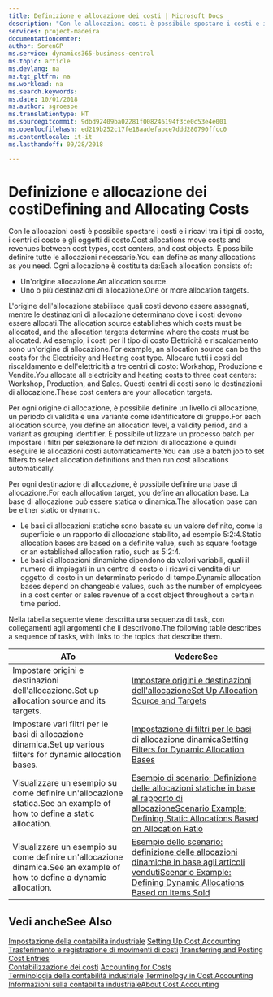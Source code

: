 ```yaml
---
title: Definizione e allocazione dei costi | Microsoft Docs
description: "Con le allocazioni costi è possibile spostare i costi e i ricavi tra i tipi di costo, i centri di costo e gli oggetti di costo. È possibile definire tutte le allocazioni necessarie."
services: project-madeira
documentationcenter: 
author: SorenGP
ms.service: dynamics365-business-central
ms.topic: article
ms.devlang: na
ms.tgt_pltfrm: na
ms.workload: na
ms.search.keywords: 
ms.date: 10/01/2018
ms.author: sgroespe
ms.translationtype: HT
ms.sourcegitcommit: 9dbd92409ba02281f008246194f3ce0c53e4e001
ms.openlocfilehash: ed219b252c17fe18aadefabce7ddd280790ffcc0
ms.contentlocale: it-it
ms.lasthandoff: 09/28/2018

---
```

# <a name="defining-and-allocating-costs"></a><span data-ttu-id="ea8fe-104">Definizione e allocazione dei costi</span><span class="sxs-lookup"><span data-stu-id="ea8fe-104">Defining and Allocating Costs</span></span>
<span data-ttu-id="ea8fe-105">Con le allocazioni costi è possibile spostare i costi e i ricavi tra i tipi di costo, i centri di costo e gli oggetti di costo.</span><span class="sxs-lookup"><span data-stu-id="ea8fe-105">Cost allocations move costs and revenues between cost types, cost centers, and cost objects.</span></span> <span data-ttu-id="ea8fe-106">È possibile definire tutte le allocazioni necessarie.</span><span class="sxs-lookup"><span data-stu-id="ea8fe-106">You can define as many allocations as you need.</span></span> <span data-ttu-id="ea8fe-107">Ogni allocazione è costituita da:</span><span class="sxs-lookup"><span data-stu-id="ea8fe-107">Each allocation consists of:</span></span>  

-   <span data-ttu-id="ea8fe-108">Un'origine allocazione.</span><span class="sxs-lookup"><span data-stu-id="ea8fe-108">An allocation source.</span></span>  
-   <span data-ttu-id="ea8fe-109">Uno o più destinazioni di allocazione.</span><span class="sxs-lookup"><span data-stu-id="ea8fe-109">One or more allocation targets.</span></span>  

<span data-ttu-id="ea8fe-110">L'origine dell'allocazione stabilisce quali costi devono essere assegnati, mentre le destinazioni di allocazione determinano dove i costi devono essere allocati.</span><span class="sxs-lookup"><span data-stu-id="ea8fe-110">The allocation source establishes which costs must be allocated, and the allocation targets determine where the costs must be allocated.</span></span> <span data-ttu-id="ea8fe-111">Ad esempio, i costi per il tipo di costo Elettricità e riscaldamento sono un'origine di allocazione.</span><span class="sxs-lookup"><span data-stu-id="ea8fe-111">For example, an allocation source can be the costs for the Electricity and Heating cost type.</span></span> <span data-ttu-id="ea8fe-112">Allocare tutti i costi del riscaldamento e dell'elettricità a tre centri di costo: Workshop, Produzione e Vendite.</span><span class="sxs-lookup"><span data-stu-id="ea8fe-112">You allocate all electricity and heating costs to three cost centers: Workshop, Production, and Sales.</span></span> <span data-ttu-id="ea8fe-113">Questi centri di costi sono le destinazioni di allocazione.</span><span class="sxs-lookup"><span data-stu-id="ea8fe-113">These cost centers are your allocation targets.</span></span>  

<span data-ttu-id="ea8fe-114">Per ogni origine di allocazione, è possibile definire un livello di allocazione, un periodo di validità e una variante come identificatore di gruppo.</span><span class="sxs-lookup"><span data-stu-id="ea8fe-114">For each allocation source, you define an allocation level, a validity period, and a variant as grouping identifier.</span></span> <span data-ttu-id="ea8fe-115">È possibile utilizzare un processo batch per impostare i filtri per selezionare le definizioni di allocazione e quindi eseguire le allocazioni costi automaticamente.</span><span class="sxs-lookup"><span data-stu-id="ea8fe-115">You can use a batch job to set filters to select allocation definitions and then run cost allocations automatically.</span></span>  

<span data-ttu-id="ea8fe-116">Per ogni destinazione di allocazione, è possibile definire una base di allocazione.</span><span class="sxs-lookup"><span data-stu-id="ea8fe-116">For each allocation target, you define an allocation base.</span></span> <span data-ttu-id="ea8fe-117">La base di allocazione può essere statica o dinamica.</span><span class="sxs-lookup"><span data-stu-id="ea8fe-117">The allocation base can be either static or dynamic.</span></span>  

-   <span data-ttu-id="ea8fe-118">Le basi di allocazioni statiche sono basate su un valore definito, come la superficie o un rapporto di allocazione stabilito, ad esempio 5:2:4.</span><span class="sxs-lookup"><span data-stu-id="ea8fe-118">Static allocation bases are based on a definite value, such as square footage or an established allocation ratio, such as 5:2:4.</span></span>  
-   <span data-ttu-id="ea8fe-119">Le basi di allocazioni dinamiche dipendono da valori variabili, quali il numero di impiegati in un centro di costo o i ricavi di vendite di un oggetto di costo in un determinato periodo di tempo.</span><span class="sxs-lookup"><span data-stu-id="ea8fe-119">Dynamic allocation bases depend on changeable values, such as the number of employees in a cost center or sales revenue of a cost object throughout a certain time period.</span></span>  

<span data-ttu-id="ea8fe-120">Nella tabella seguente viene descritta una sequenza di task, con collegamenti agli argomenti che li descrivono.</span><span class="sxs-lookup"><span data-stu-id="ea8fe-120">The following table describes a sequence of tasks, with links to the topics that describe them.</span></span>

|<span data-ttu-id="ea8fe-121">A</span><span class="sxs-lookup"><span data-stu-id="ea8fe-121">To</span></span>|<span data-ttu-id="ea8fe-122">Vedere</span><span class="sxs-lookup"><span data-stu-id="ea8fe-122">See</span></span>|  
|--------|---------|  
|<span data-ttu-id="ea8fe-123">Impostare origini e destinazioni dell'allocazione.</span><span class="sxs-lookup"><span data-stu-id="ea8fe-123">Set up allocation source and its targets.</span></span>|[<span data-ttu-id="ea8fe-124">Impostare origini e destinazioni dell'allocazione</span><span class="sxs-lookup"><span data-stu-id="ea8fe-124">Set Up Allocation Source and Targets</span></span>](finance-how-to-set-up-allocation-source-and-targets.md)|  
|<span data-ttu-id="ea8fe-125">Impostare vari filtri per le basi di allocazione dinamica.</span><span class="sxs-lookup"><span data-stu-id="ea8fe-125">Set up various filters for dynamic allocation bases.</span></span>|[<span data-ttu-id="ea8fe-126">Impostazione di filtri per le basi di allocazione dinamica</span><span class="sxs-lookup"><span data-stu-id="ea8fe-126">Setting Filters for Dynamic Allocation Bases</span></span>](finance-setting-filters-for-dynamic-allocation-bases.md)|  
|<span data-ttu-id="ea8fe-127">Visualizzare un esempio su come definire un'allocazione statica.</span><span class="sxs-lookup"><span data-stu-id="ea8fe-127">See an example of how to define a static allocation.</span></span>|[<span data-ttu-id="ea8fe-128">Esempio di scenario: Definizione delle allocazioni statiche in base al rapporto di allocazione</span><span class="sxs-lookup"><span data-stu-id="ea8fe-128">Scenario Example: Defining Static Allocations Based on Allocation Ratio</span></span>](finance-scenario-example-defining-static-allocations-based-on-allocation-ratio.md)|  
|<span data-ttu-id="ea8fe-129">Visualizzare un esempio su come definire un'allocazione dinamica.</span><span class="sxs-lookup"><span data-stu-id="ea8fe-129">See an example of how to define a dynamic allocation.</span></span>|[<span data-ttu-id="ea8fe-130">Esempio dello scenario: definizione delle allocazioni dinamiche in base agli articoli venduti</span><span class="sxs-lookup"><span data-stu-id="ea8fe-130">Scenario Example: Defining Dynamic Allocations Based on Items Sold</span></span>](finance-scenario-example-defining-dynamic-allocations-based-on-items-sold.md)|  

## <a name="see-also"></a><span data-ttu-id="ea8fe-131">Vedi anche</span><span class="sxs-lookup"><span data-stu-id="ea8fe-131">See Also</span></span>  
 <span data-ttu-id="ea8fe-132">[Impostazione della contabilità industriale](finance-set-up-cost-accounting.md) </span><span class="sxs-lookup"><span data-stu-id="ea8fe-132">[Setting Up Cost Accounting](finance-set-up-cost-accounting.md) </span></span>  
 <span data-ttu-id="ea8fe-133">[Trasferimento e registrazione di movimenti di costi](finance-transfer-and-post-cost-entries.md) </span><span class="sxs-lookup"><span data-stu-id="ea8fe-133">[Transferring and Posting Cost Entries](finance-transfer-and-post-cost-entries.md) </span></span>  
 <span data-ttu-id="ea8fe-134">[Contabilizzazione dei costi](finance-manage-cost-accounting.md) </span><span class="sxs-lookup"><span data-stu-id="ea8fe-134">[Accounting for Costs](finance-manage-cost-accounting.md) </span></span>  
 <span data-ttu-id="ea8fe-135">[Terminologia della contabilità industriale](finance-terminology-in-cost-accounting.md) </span><span class="sxs-lookup"><span data-stu-id="ea8fe-135">[Terminology in Cost Accounting](finance-terminology-in-cost-accounting.md) </span></span>  
 [<span data-ttu-id="ea8fe-136">Informazioni sulla contabilità industriale</span><span class="sxs-lookup"><span data-stu-id="ea8fe-136">About Cost Accounting</span></span>](finance-about-cost-accounting.md)


